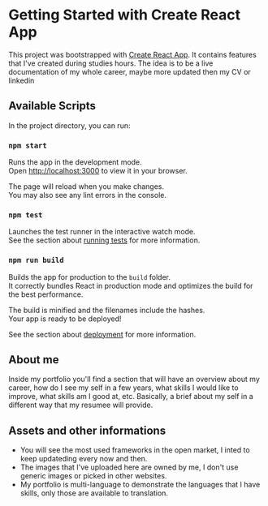 # Getting Started with Create React App

This project was bootstrapped with [Create React App](https://github.com/facebook/create-react-app).
It contains features that I've created during studies hours.
The idea is to be a live documentation of my whole career, maybe more updated then my CV or linkedin

## Available Scripts

In the project directory, you can run:

### `npm start`

Runs the app in the development mode.\
Open [http://localhost:3000](http://localhost:3000) to view it in your browser.

The page will reload when you make changes.\
You may also see any lint errors in the console.

### `npm test`

Launches the test runner in the interactive watch mode.\
See the section about [running tests](https://facebook.github.io/create-react-app/docs/running-tests) for more information.

### `npm run build`

Builds the app for production to the `build` folder.\
It correctly bundles React in production mode and optimizes the build for the best performance.

The build is minified and the filenames include the hashes.\
Your app is ready to be deployed!

See the section about [deployment](https://facebook.github.io/create-react-app/docs/deployment) for more information.

## About me
Inside my portfolio you'll find a section that will have an overview about my career, how do I see my self in a few years, what skills I would like to improve, what skills am I good at, etc. Basically, a brief about my self in a different way that my resumee will provide.

## Assets and other informations
* You will see the most used frameworks in the open market, I inted to keep updateding every now and then.
* The images that I've uploaded here are owned by me, I don't use generic images or picked in other websites.
* My portfolio is multi-language to demonstrate the languages that I have skills, only those are available to translation.
